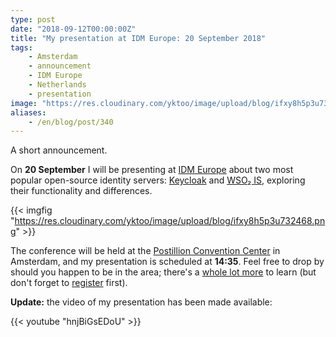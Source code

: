 ```yaml
---
type: post
date: "2018-09-12T00:00:00Z"
title: "My presentation at IDM Europe: 20 September 2018"
tags:
    - Amsterdam
    - announcement
    - IDM Europe
    - Netherlands
    - presentation
image: "https://res.cloudinary.com/yktoo/image/upload/blog/ifxy8h5p3u732468.png"
aliases:
    - /en/blog/post/340
---
```


A short announcement.

On **20 September** I will be presenting at [IDM Europe](https://whitehallmedia.co.uk/idmeuropesep2018/) about two most popular open-source identity servers: [Keycloak](https://www.keycloak.org/) and [WSO₂ IS](https://wso2.com/identity-and-access-management/), exploring their functionality and differences.

<!--more-->

{{< imgfig "https://res.cloudinary.com/yktoo/image/upload/blog/ifxy8h5p3u732468.png" >}}

The conference will be held at the [Postillion Convention Center](https://www.postillionhotels.com/en-gb/conferenties-events/amsterdam) in Amsterdam, and my presentation is scheduled at **14:35**. Feel free to drop by should you happen to be in the area; there's a [whole lot more](https://whitehallmedia.co.uk/idmeuropesep2018/programme/) to learn (but don't forget to [register](https://whitehallmedia.co.uk/idmeuropesep2018/registration) first).

**Update:** the video of my presentation has been made available:

{{< youtube "hnjBiGsEDoU" >}}
